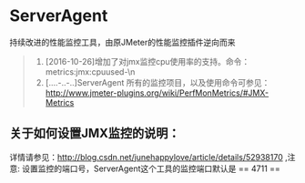 # ServerAgent
 持续改进的性能监控工具，由原JMeter的性能监控插件逆向而来

> 1. [2016-10-26]增加了对jmx监控cpu使用率的支持。命令：metrics:jmx:cpuused-\n
> 2. [....-..-..]ServerAgent 所有的监控项目，以及使用命令可参见：http://www.jmeter-plugins.org/wiki/PerfMonMetrics/#JMX-Metrics

## 关于如何设置JMX监控的说明：
 详情请参见：http://blog.csdn.net/junehappylove/article/details/52938170
 ,注意: 设置监控的端口号，ServerAgent这个工具的监控端口默认是 == 4711 == 
 
 
